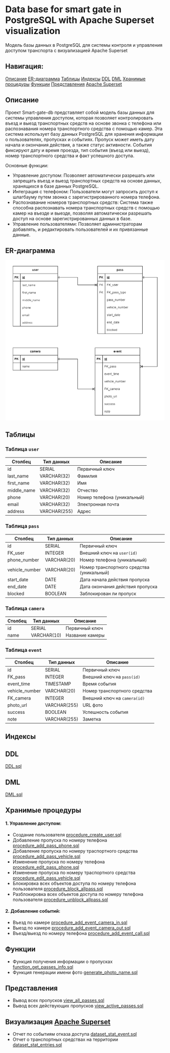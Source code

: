 # Data base for smart gate in PostgreSQL with Apache Superset visualization  
Модель базы данных в PostgreSQL для системы контроля и управления доступом транспорта с визуализацией Apache Superset

## Навигация:
[Описание](#title1)
[ER-диаграмма](#title2)
[Таблицы](#title3)
[Индексы](#title4)
[DDL](#title5)
[DML](#title6)
[Хранимые процедуры](#title7)
[Функции](#title9)
[Представления](#title9)
[Apache Superset](#title10)

## <a id="title1">Описание</a>
Проект Smart-gate-db представляет собой модель базы данных для системы управления доступом, которая позволяет контролировать въезд и выезд транспортных средств на основе звонка с телефона или распознавания номера транспортного средства с помощью камер. Эта система использует базу данных PostgreSQL для хранения информации о пользователях, пропусках и событиях.
Пропуск может иметь дату начала и окончания действия, а также статус активности. События фиксируют дату и время проезда, тип события (въезд или выезд), номер транспортного средства и факт успешного доступа.

Основные функции:  
- Управление доступом: Позволяет автоматически разрешать или запрещать въезд и выезд транспортных средств на основе данных, хранящихся в базе данных PostgreSQL.  
- Интеграция с телефоном: Пользователи могут запросить доступ к шлагбауму путем звонка с зарегистрированного номера телефона.  
- Распознавание номеров транспортных средств: Система также способна распознавать номера транспортных средств с помощью камер на въезде и выезде, позволяя автоматически разрешать доступ на основе зарегистрированных данных в базе.  
- Управление пользователями: Позволяет администраторам добавлять, и редактировать пользователей и их привязанные данные.  

## <a id="title2">ER-диаграмма</a>
![](erd.png)

## <a id="title3">Таблицы</a>

### Таблица `user`

| Столбец     | Тип данных   | Описание                    |
|-------------|--------------|-----------------------------|
| id          | SERIAL       | Первичный ключ              |
| last_name   | VARCHAR(32)  | Фамилия                     |
| first_name  | VARCHAR(32)  | Имя                         |
| middle_name | VARCHAR(32)  | Отчество                    |
| phone       | VARCHAR(20)  | Номер телефона (уникальный) |
| email       | VARCHAR(32)  | Электронная почта           |
| address     | VARCHAR(255) | Адрес                       |

### Таблица `pass`

| Столбец        | Тип данных   | Описание                                   |
|----------------|--------------|--------------------------------------------|
| id             | SERIAL       | Первичный ключ                             |
| FK_user        | INTEGER      | Внешний ключ на `user(id)`                 |
| phone_number   | VARCHAR(20)  | Номер телефона (уникальный)                |
| vehicle_number | VARCHAR(20)  | Номер транспортного средства (уникальный)  |
| start_date     | DATE         | Дата начала действия пропуска              |
| end_date       | DATE         | Дата окончания действия пропуска           |
| blocked        | BOOLEAN      | Заблокирован ли пропуск                    |

### Таблица `camera`

| Столбец | Тип данных  | Описание       |
|---------|-------------|----------------|
| id      | SERIAL      | Первичный ключ |
| name    | VARCHAR(10) | Название камеры|

### Таблица `event`

| Столбец        | Тип данных   | Описание                         |
|----------------|--------------|----------------------------------|
| id             | SERIAL       | Первичный ключ                   |
| FK_pass        | INTEGER      | Внешний ключ на `pass(id)`       |
| event_time     | TIMESTAMP    | Время события                    |
| vehicle_number | VARCHAR(20)  | Номер транспортного средства     |
| FK_camera      | INTEGER      | Внешний ключ на `camera(id)`     |
| photo_url      | VARCHAR(255) | URL фото                         |
| success        | BOOLEAN      | Успешность события               |
| note           | VARCHAR(255) | Заметка                          |


## <a id="title4">Индексы</a>


## <a id="title5">DDL</a>
[DDL.sql](DDL.sql)
## <a id="title6">DML</a>
[DML.sql](DML.sql)
## <a id="title7">Хранимые процедуры</a>

#### 1. Управление доступом:
- Создание пользователя [procedure_create_user.sql](procedure_create_user.sql)
- Добавление пропуска по номеру телефона [procedure_add_pass_phone.sql](procedure_add_pass_phone.sql) 
- Добавление пропуска по номеру траспортного средства [procedure_add_pass_vehicle.sql](procedure_add_pass_vehicle.sql)
- Изменение пропуска по номеру телефона [procedure_edit_pass_phone.sql](procedure_edit_pass_phone.sql)
- Изменение пропуска по номеру траспортного средства [procedure_edit_pass_vehicle.sql](procedure_edit_pass_vehicle.sql)
- Блокировка всех объектов доступа по номеру телефона пользователя [procedure_block_allpass.sql](procedure_block_allpass.sql)
- Разблокировка всех объектов доступа по номеру телефона пользователя [procedure_unblock_allpass.sql](procedure_unblock_allpass.sql) 

#### 2. Добавление событий:
- Въезд по камере [procedure_add_event_camera_in.sql](procedure_add_event_camera_in.sql)
- Выезд по камере [procedure_add_event_camera_out.sql](procedure_add_event_camera_out.sql)
- Въезд/выезд по номеру телефона [procedure_add_event_call.sql](procedure_add_event_call.sql)
 
## <a id="title8">Функции</a>
- Функция получения информации о пропусках [function_get_passes_info.sql](function_get_passes_info.sql)
- Функция генерации имени фото [generate_photo_name.sql](function_generate_photo_name.sql)

## <a id="title9">Представления</a>
- Вывод всех пропусков [view_all_passes.sql](view_all_passes.sql)
- Вывод всех действующих пропусков [view_active_passes.sql](view_active_passes.sql)

## <a id="title10">Визуализация [Apache Superset](https://github.com/Schukinsky/Smart-gate-db/tree/main/Superset)</a> 
- Отчет по событиям отказа доступа [dataset_stat_event.sql](dataset_stat_event.sql)
- Отчет о транспортных средствах на территории [dataset_stat_entries.sql](dataset_stat_entries.sql)
